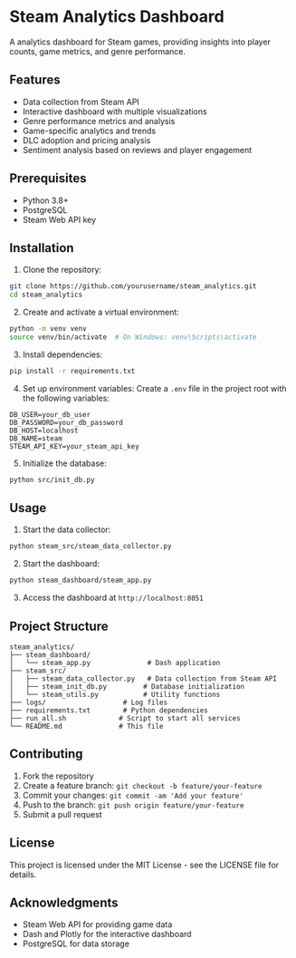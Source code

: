 # Steam Analytics Dashboard

A analytics dashboard for Steam games, providing insights into player counts, game metrics, and genre performance.

## Features

- Data collection from Steam API
- Interactive dashboard with multiple visualizations
- Genre performance metrics and analysis
- Game-specific analytics and trends
- DLC adoption and pricing analysis
- Sentiment analysis based on reviews and player engagement

## Prerequisites

- Python 3.8+
- PostgreSQL
- Steam Web API key

## Installation

1. Clone the repository:
```bash
git clone https://github.com/yourusername/steam_analytics.git
cd steam_analytics
```

2. Create and activate a virtual environment:
```bash
python -m venv venv
source venv/bin/activate  # On Windows: venv\Scripts\activate
```

3. Install dependencies:
```bash
pip install -r requirements.txt
```

4. Set up environment variables:
Create a `.env` file in the project root with the following variables:
```
DB_USER=your_db_user
DB_PASSWORD=your_db_password
DB_HOST=localhost
DB_NAME=steam
STEAM_API_KEY=your_steam_api_key
```

5. Initialize the database:
```bash
python src/init_db.py
```

## Usage

1. Start the data collector:
```bash
python steam_src/steam_data_collector.py
```

2. Start the dashboard:
```bash
python steam_dashboard/steam_app.py
```

3. Access the dashboard at `http://localhost:8051`

## Project Structure

```
steam_analytics/
├── steam_dashboard/
│   └── steam_app.py              # Dash application
├── steam_src/
│   ├── steam_data_collector.py   # Data collection from Steam API
│   ├── steam_init_db.py         # Database initialization
│   └── steam_utils.py           # Utility functions
├── logs/                   # Log files
├── requirements.txt        # Python dependencies
├── run_all.sh             # Script to start all services
└── README.md              # This file
```

## Contributing

1. Fork the repository
2. Create a feature branch: `git checkout -b feature/your-feature`
3. Commit your changes: `git commit -am 'Add your feature'`
4. Push to the branch: `git push origin feature/your-feature`
5. Submit a pull request

## License

This project is licensed under the MIT License - see the LICENSE file for details.

## Acknowledgments

- Steam Web API for providing game data
- Dash and Plotly for the interactive dashboard
- PostgreSQL for data storage 